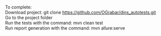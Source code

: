 
To complete:<br>
    Download project: git clone https://github.com/OGrabar/dins_autotests.git<br>
    Go to the project folder<br>
    Run the tests with the command: mvn clean test <br>
    Run report generation with the command: mvn allure:serve<br>
